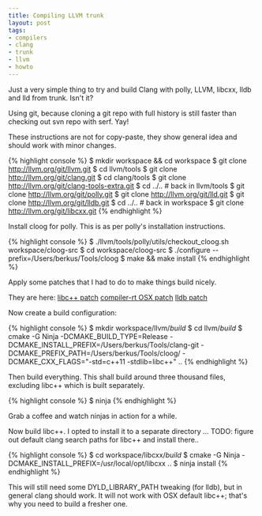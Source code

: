 ```yaml
--- 
title: Compiling LLVM trunk
layout: post
tags:
- compilers
- clang
- trunk
- llvm
- howto
---
```

Just a very simple thing to try and build Clang with polly, LLVM, libcxx, lldb and lld from trunk. Isn't it?

Using git, because cloning a git repo with full history is still faster than checking out svn repo with serf. Yay!

These instructions are not for copy-paste, they show general idea and should work with minor changes.

{% highlight console %}
$ mkdir workspace && cd workspace
$ git clone http://llvm.org/git/llvm.git
$ cd llvm/tools
$ git clone http://llvm.org/git/clang.git
$ cd clang/tools
$ git clone http://llvm.org/git/clang-tools-extra.git
$ cd ../.. # back in llvm/tools
$ git clone http://llvm.org/git/polly.git
$ git clone http://llvm.org/git/lld.git
$ git clone http://llvm.org/git/lldb.git
$ cd ../.. # back in workspace
$ git clone http://llvm.org/git/libcxx.git
{% endhighlight %}

Install cloog for polly. This is as per polly's installation instructions.

{% highlight console %}
$ ./llvm/tools/polly/utils/checkout_cloog.sh workspace/cloog-src
$ cd workspace/cloog-src
$ ./configure --prefix=/Users/berkus/Tools/cloog
$ make && make install
{% endhighlight %}

Apply some patches that I had to do to make things build nicely.

They are here:
[libc++ patch](http://llvm.org/bugs/show_bug.cgi?id=16123)
[compiler-rt OSX patch](http://llvm.org/bugs/show_bug.cgi?id=16124)
[lldb patch](http://llvm.org/bugs/show_bug.cgi?id=16125)

Now create a build configuration:

{% highlight console %}
$ mkdir workspace/llvm/_build_
$ cd llvm/_build_
$ cmake -G Ninja -DCMAKE_BUILD_TYPE=Release -DCMAKE_INSTALL_PREFIX=/Users/berkus/Tools/clang-git -DCMAKE_PREFIX_PATH=/Users/berkus/Tools/cloog/ -DCMAKE_CXX_FLAGS="-std=c++11 -stdlib=libc++" ..
{% endhighlight %}

Then build everything. This shall build around three thousand files, excluding libc++ which is built separately.

{% highlight console %}
$ ninja
{% endhighlight %}

Grab a coffee and watch ninjas in action for a while.

Now build libc++. I opted to install it to a separate directory ... TODO: figure out default clang search paths for libc++ and install there..

{% highlight console %}
$ cd workspace/libcxx/_build_
$ cmake -G Ninja -DCMAKE_INSTALL_PREFIX=/usr/local/opt/libcxx ..
$ ninja install
{% endhighlight %}

This will still need some DYLD_LIBRARY_PATH tweaking (for lldb), but in general clang should work. It will not work with OSX default libc++; that's why you need to build a fresher one.

